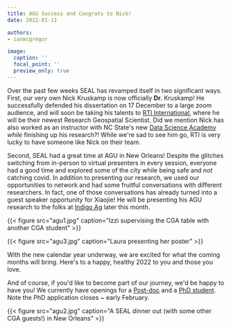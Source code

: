 ```yaml
---
title: AGU Success and Congrats to Nick!
date: 2022-01-11

authors:
- ianmcgregor

image:
  caption: ''
  focal_point: ''
  preview_only: true
---
```

Over the past few weeks SEAL has revamped itself in two significant ways. First, our very own Nick Kruskamp is now officially **Dr.** Kruskamp! He successfully defended his dissertation on 17 December to a large zoom audience, and will soon be taking his talents to [RTI International](https://www.rti.org/), where he will be their newest Research Geospatial Scientist. Did we mention Nick has also worked as an instructor with NC State's new [Data Science Academy](https://datascienceacademy.ncsu.edu/) *while* finishing up his research?! While we're sad to see him go, RTI is very lucky to have someone like Nick on their team.

Second, SEAL had a great time at AGU in New Orleans! Despite the glitches switching from in-person to virtual presenters in every session, everyone had a good time and explored some of the city while being safe and *not* catching covid. In addition to presenting our research, we used our opportunities to network and had some fruitful conversations with different researchers. In fact, one of those conversations has already turned into a guest speaker opportunity for Xiaojie! He will be presenting his AGU research to the folks at [Indigo Ag](https://www.indigoag.com/) later this month.

{{< figure src="agu1.jpg" caption="Izzi supervising the CGA table with another CGA student" >}}

{{< figure src="agu3.jpg" caption="Laura presenting her poster" >}}

With the new calendar year underway, we are excited for what the coming months will bring. Here's to a happy, healthy 2022 to you and those you love.

And of course, if you'd like to become part of our journey, we'd be happy to have you! We currently have openings for a [Post-doc](https://ncsu-seal.netlify.app/recruitment/) and a [PhD student](https://cnr.ncsu.edu/geospatial/academics/phd-in-geospatial-analytics/). Note the PhD application closes ~ early February.

{{< figure src="agu2.jpg" caption="A SEAL dinner out (with some other CGA guests!) in New Orleans" >}}
